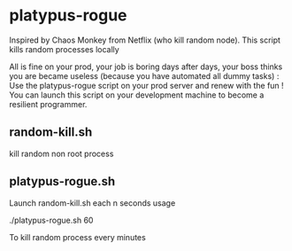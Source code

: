 # platypus-rogue
Inspired by Chaos Monkey from Netflix (who kill random node). 
This script kills random processes locally

All is fine on your prod, your job is boring days after days, your boss thinks you are became useless (because you have automated all dummy tasks) : Use the platypus-rogue script on your prod server and renew with the fun ! 
You can launch this script on your development machine to become a resilient programmer.

## random-kill.sh 
kill random non root process 

## platypus-rogue.sh 
Launch random-kill.sh each n seconds
usage 

./platypus-rogue.sh 60 

To kill random process every minutes
